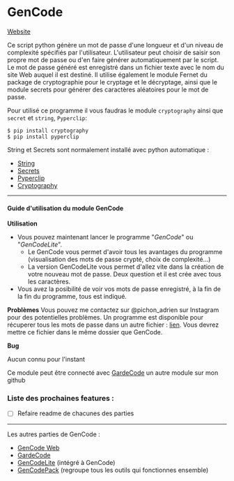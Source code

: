 # GenCode

[Website](##)


Ce script python génère un mot de passe d'une longueur et d'un niveau de complexité spécifiés par l'utilisateur. L'utilisateur peut choisir de saisir son propre mot de passe ou d'en faire générer automatiquement par le script. Le mot de passe généré est enregistré dans un fichier texte avec le nom du site Web auquel il est destiné. 
Il utilise également le module Fernet du package de cryptographie pour le cryptage et le décryptage, ainsi que le module secrets pour générer des caractères aléatoires pour le mot de passe.

Pour utilisé ce programme il vous faudras le module ``cryptography`` ainsi que ``secret`` et ``string``, ``Pyperclip``:

    $ pip install cryptography
    $ pip install pyperclip
   
String et Secrets sont normalement installé avec python automatique :
*    [String](https://docs.python.org/fr/3/library/string.html)
*    [Secrets](https://docs.python.org/3/library/secrets.html)
*    [Pyperclip](https://pypi.org/project/pyperclip/)
*    [Cryptography](https://cryptography.io/en/latest/fernet/)

---
    
#### Guide d'utilisation du module GenCode


**Utilisation**
*   Vous pouvez maintenant lancer le programme "*GenCode*" ou "*GenCodeLite*".
    *   Le GenCode vous permet d'avoir tous les avantages du programme (visualisation des mots de passe crypté, choix de     complexité...)
    *   La version GenCodeLite vous permet d'allez vite dans la création de votre nouveau mot de passe. Deux question et il     est crée avec tous les caractères.
* Vous avez la posibilité de voir vos mots de passe enregistré, à la fin de la fin du programme, tous est indiqué.

**Problèmes**
Vous pouvez me contactez sur @pichon_adrien sur Instagram pour des potentielles problèmes.
Un programme est disponible pour récuperer tous les mots de passe dans un autre fichier : [lien](https://www.mediafire.com/file/1wc63o3lwlnpz2q/Récupération.py/file).
Vous devrez mettre ce fichier dans le même dossier que GenCode.




**Bug**

Aucun connu pour l'instant


Ce module peut être connecté avec [GardeCode](https://github.com/pitch2/GardeCode) un autre module sur mon github 

###  Liste des prochaines features :

- [ ] Refaire readme de chacunes des parties

---

Les autres parties de GenCode : 

- [GenCode Web](https://github.com/pitch2/GenCodeWeb)
- [GardeCode](https://github.com/pitch2/GardeCode)
- [GenCodeLite](https://github.com/pitch2/GenCode) (intégré à GenCode)
- [GenCodePack](https://github.com/pitch2/GenCodePack) (regroupe tous les outils qui fonctionnes ensemble)


